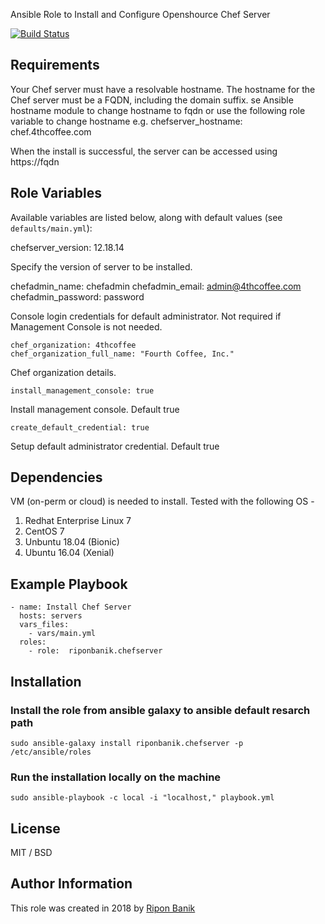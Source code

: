 Ansible Role to Install and Configure Openshource Chef Server 

[![Build Status](https://travis-ci.org/riponbanik/ansible-role-chefserver.svg?branch=master)](https://travis-ci.org/riponbanik/ansible-role-chefserver)

## Requirements

Your Chef server must have a resolvable hostname. The hostname for the Chef server must be a FQDN, including the domain suffix. se Ansible hostname module to change hostname to fqdn or use the following role variable to change hostname e.g.
   chefserver_hostname: chef.4thcoffee.com

When the install is successful, the server can be accessed using https://fqdn
     

## Role Variables

Available variables are listed below, along with default values (see `defaults/main.yml`):

   chefserver_version: 12.18.14

Specify the version of server to be installed.

  chefadmin_name: chefadmin
  chefadmin_email: admin@4thcoffee.com
  chefadmin_password: password
    
Console login credentials for default administrator. Not required if Management Console is not needed.

    chef_organization: 4thcoffee
    chef_organization_full_name: "Fourth Coffee, Inc."

Chef organization details.

    install_management_console: true

Install management console. Default true

    create_default_credential: true

Setup default administrator credential. Default true

## Dependencies

VM (on-perm or cloud) is needed to install. Tested with the following OS -

   1. Redhat Enterprise Linux 7
   2. CentOS 7
   3. Unbuntu 18.04 (Bionic) 
   4. Ubuntu 16.04 (Xenial)  

## Example Playbook

    - name: Install Chef Server
      hosts: servers
      vars_files:
        - vars/main.yml
      roles:
        - role:  riponbanik.chefserver

## Installation

### Install the role from ansible galaxy to ansible default resarch path
```
sudo ansible-galaxy install riponbanik.chefserver -p /etc/ansible/roles
```

### Run the installation locally on the machine
```
sudo ansible-playbook -c local -i "localhost," playbook.yml
```

## License

MIT / BSD


## Author Information

This role was created in 2018 by [Ripon Banik](https://www.linkedin.com/in/ripon-banik-79956b23/)
